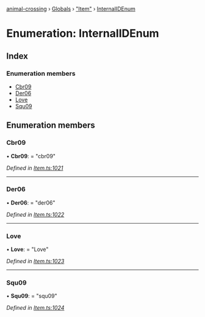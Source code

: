 [animal-crossing](../README.md) › [Globals](../globals.md) › ["Item"](../modules/_item_.md) › [InternalIDEnum](_item_.internalidenum.md)

# Enumeration: InternalIDEnum

## Index

### Enumeration members

* [Cbr09](_item_.internalidenum.md#cbr09)
* [Der06](_item_.internalidenum.md#der06)
* [Love](_item_.internalidenum.md#love)
* [Squ09](_item_.internalidenum.md#squ09)

## Enumeration members

###  Cbr09

• **Cbr09**: = "cbr09"

*Defined in [Item.ts:1021](https://github.com/Norviah/animal-crossing/blob/fbef868/module/types/Item.ts#L1021)*

___

###  Der06

• **Der06**: = "der06"

*Defined in [Item.ts:1022](https://github.com/Norviah/animal-crossing/blob/fbef868/module/types/Item.ts#L1022)*

___

###  Love

• **Love**: = "Love"

*Defined in [Item.ts:1023](https://github.com/Norviah/animal-crossing/blob/fbef868/module/types/Item.ts#L1023)*

___

###  Squ09

• **Squ09**: = "squ09"

*Defined in [Item.ts:1024](https://github.com/Norviah/animal-crossing/blob/fbef868/module/types/Item.ts#L1024)*
